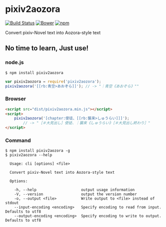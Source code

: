 pixiv2aozora
============

[![Build Status][travis-image]][travis-url]
[![Bower][bower-image]][bower-url]
[![npm][npm-image]][npm-url]

[travis-url]: https://travis-ci.org/hakatashi/pixiv2aozora.js
[travis-image]: https://travis-ci.org/hakatashi/pixiv2aozora.js.svg?branch=master
[bower-url]: http://bower.io/search/?q=pixiv2aozora
[bower-image]: https://img.shields.io/bower/v/pixiv2aozora.svg
[npm-url]: https://www.npmjs.com/package/pixiv2aozora
[npm-image]: https://img.shields.io/npm/v/pixiv2aozora.svg

Convert pixiv-Novel text into Aozora-style text

## No time to learn, Just use!

### node.js

```
$ npm install pixiv2aozora
```
```javascript
var pixiv2aozora = require('pixiv2aozora');
pixiv2aozora('[[rb:青空>あおぞら]]'); // -> "｜青空《あおぞら》""
```

### Browser

```html
<script src="dist/pixiv2aozora.min.js"></script>
<script>
    pixiv2aozora('[chapter:使徒、[[rb:襲来>しゅうらい]]]');
        // -> "［＃大見出し］使徒、｜襲来《しゅうらい》［＃大見出し終わり］"
</script>
```

### Command

```
$ npm install pixiv2aozora -g
$ pixiv2aozora --help

  Usage: cli [options] <file>

  Convert pixiv-Novel text into Aozora-style text

  Options:

    -h, --help                    output usage information
    -V, --version                 output the version number
    -o, --output <file>           Write output to <file> instead of stdout
    --input-encoding <encoding>   Specify encoding to read from input. Defaults to utf8
    --output-encoding <encoding>  Specify encoding to write to output. Defaults to utf8
```
